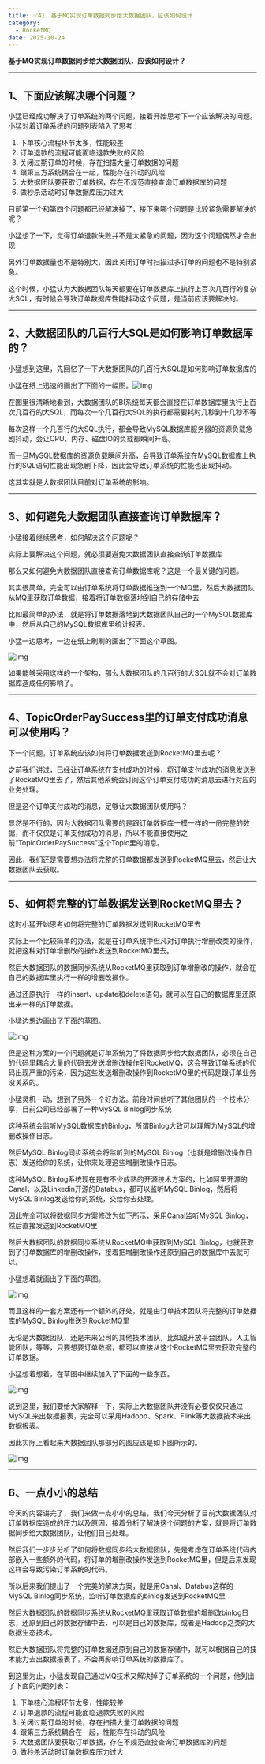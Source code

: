 ```yaml
---
title: ✅41、基于MQ实现订单数据同步给大数据团队，应该如何设计
category:
  - RocketMQ
date: 2025-10-24
---
```



**基于MQ实现订单数据同步给大数据团队，应该如何设计？**

---

## 1、下面应该解决哪个问题？

小猛已经成功解决了订单系统的两个问题，接着开始思考下一个应该解决的问题。小猛对着订单系统的问题列表陷入了思考：

1. 下单核心流程环节太多，性能较差
2. 订单退款的流程可能面临退款失败的风险
3. 关闭过期订单的时候，存在扫描大量订单数据的问题
4. 跟第三方系统耦合在一起，性能存在抖动的风险
5. 大数据团队要获取订单数据，存在不规范直接查询订单数据库的问题
6. 做秒杀活动时订单数据库压力过大

目前第一个和第四个问题都已经解决掉了，接下来哪个问题是比较紧急需要解决的呢？

小猛想了一下，觉得订单退款失败并不是太紧急的问题，因为这个问题偶然才会出现

另外订单数据量也不是特别大，因此关闭订单时扫描过多订单的问题也不是特别紧急。

这个时候，小猛认为大数据团队每天都要在订单数据库上执行上百次几百行的复杂大SQL，有时候会导致订单数据库性能抖动这个问题，是当前应该要解决的。

---

## 2、大数据团队的几百行大SQL是如何影响订单数据库的？

小猛想到这里，先回忆了一下大数据团队的几百行大SQL是如何影响订单数据库的

小猛在纸上迅速的画出了下面的一幅图。![img](https://studyimages.oss-cn-beijing.aliyuncs.com/img/RocketMQ/202308/202308211438934.png)       

在图里很清晰地看到，大数据团队的BI系统每天都会直接在订单数据库里执行上百次几百行的大SQL，而每次一个几百行大SQL的执行都需要耗时几秒到十几秒不等

每次这样一个几百行的大SQL执行，都会导致MySQL数据库服务器的资源负载急剧抖动，会让CPU、内存、磁盘IO的负载都瞬间升高。

而一旦MySQL数据库的资源负载瞬间升高，会导致订单系统在MySQL数据库上执行的SQL语句性能出现急剧下降，因此会导致订单系统的性能也出现抖动。

这其实就是大数据团队目前对订单系统的影响。

---

## 3、如何避免大数据团队直接查询订单数据库？

小猛接着继续思考，如何解决这个问题呢？

实际上要解决这个问题，就必须要避免大数据团队直接查询订单数据库

那么又如何避免大数据团队直接查询订单数据库呢？这是一个最关键的问题。

其实很简单，完全可以由订单系统将订单数据推送到一个MQ里，然后大数据团队从MQ里获取订单数据，接着将订单数据落地到自己的存储中去

比如最简单的办法，就是将订单数据落地到大数据团队自己的一个MySQL数据库中，然后从自己的MySQL数据库里统计报表。

小猛一边思考，一边在纸上刷刷的画出了下面这个草图。

![img](https://studyimages.oss-cn-beijing.aliyuncs.com/img/RocketMQ/202308/202308211439253.png)      

如果能够采用这样的一个架构，那么大数据团队的几百行的大SQL就不会对订单数据库造成任何影响了。

---

## 4、TopicOrderPaySuccess里的订单支付成功消息可以使用吗？

下一个问题，订单系统应该如何将订单数据发送到RocketMQ里去呢？

之前我们讲过，已经让订单系统在支付成功的时候，将订单支付成功的消息发送到了RocketMQ里去了，然后其他系统会订阅这个订单支付成功的消息去进行对应的业务处理。

但是这个订单支付成功的消息，足够让大数据团队使用吗？

显然是不行的，因为大数据团队需要的是跟订单数据库一模一样的一份完整的数据，而不仅仅是订单支付成功的消息，所以不能直接使用之前“TopicOrderPaySuccess”这个Topic里的消息。

因此，我们还是需要想办法将完整的订单数据都发送到RocketMQ里去，然后让大数据团队去获取。

---

## 5、如何将完整的订单数据发送到RocketMQ里去？

这时小猛开始思考如何将完整的订单数据发送到RocketMQ里去

实际上一个比较简单的办法，就是在订单系统中但凡对订单执行增删改类的操作，就把这种对订单增删改的操作发送到RocketMQ里去。

然后大数据团队的数据同步系统从RocketMQ里获取到订单增删改的操作，就会在自己的数据库里执行一样的增删改操作。

通过还原执行一样的insert、update和delete语句，就可以在自己的数据库里还原出来一样的订单数据。

小猛边想边画出了下面的草图。

![img](https://studyimages.oss-cn-beijing.aliyuncs.com/img/RocketMQ/202308/202308211449365.png)       

但是这种方案的一个问题就是订单系统为了将数据同步给大数据团队，必须在自己的代码里耦合大量的代码去发送增删改操作到RocketMQ，这会导致订单系统的代码出现严重的污染，因为这些发送增删改操作到RocketMQ里的代码是跟订单业务没关系的。

小猛灵机一动，想到了另外一个好办法。前段时间他听了其他团队的一个技术分享，目前公司已经部署了一种MySQL Binlog同步系统

这种系统会监听MySQL数据库的Binlog，所谓Binlog大致可以理解为MySQL的增删改操作日志。

然后MySQL Binlog同步系统会将监听到的MySQL Binlog（也就是增删改操作日志）发送给你的系统，让你来处理这些增删改操作日志。

这种MySQL Binlog系统现在是有不少成熟的开源技术方案的，比如阿里开源的Canal，以及Linkedin开源的Databus，都可以监听MySQL Binlog，然后将MySQL Binlog发送给你的系统，交给你去处理。

因此完全可以将数据同步方案修改为如下所示，采用Canal监听MySQL Binlog，然后直接发送到RocketMQ里

然后大数据团队的数据同步系统从RocketMQ中获取到MySQL Binlog，也就获取到了订单数据库的增删改操作，接着把增删改操作还原到自己的数据库中去就可以。

小猛想着就画出了下面的草图。

![img](https://studyimages.oss-cn-beijing.aliyuncs.com/img/RocketMQ/202308/202308211449753.png)       

而且这样的一套方案还有一个额外的好处，就是由订单技术团队将完整的订单数据库的MySQL Binlog推送到RocketMQ里

无论是大数据团队，还是未来公司的其他技术团队，比如说开放平台团队，人工智能团队，等等，只要想要订单数据，都可以直接从这个RocketMQ里去获取完整的订单数据。

小猛想着想着，在草图中继续加入了下面的一些东西。

![img](https://studyimages.oss-cn-beijing.aliyuncs.com/img/RocketMQ/202308/202308211449628.png)       

说到这里，我们要给大家解释一下，实际上大数据团队并没有必要仅仅只通过MySQL来出数据报表，完全可以采用Hadoop、Spark、Flink等大数据技术来出数据报表。

因此实际上看起来大数据团队那部分的图应该是如下图所示的。

![img](https://studyimages.oss-cn-beijing.aliyuncs.com/img/RocketMQ/202308/202308211449862.png)       

---

## 6、一点小小的总结

今天的内容讲完了，我们来做一点小小的总结，我们今天分析了目前大数据团队对订单数据库造成的压力以及原因，接着分析了解决这个问题的方案，就是将订单数据同步给大数据团队，让他们自己处理。

然后我们一步步分析了如何将数据同步给大数据团队，先是考虑在订单系统代码内部嵌入一些额外的代码，将订单的增删改操作发送到RocketMQ里，但是后来发现这样会导致污染订单系统的代码。

所以后来我们提出了一个完美的解决方案，就是用Canal、Databus这样的MySQL Binlog同步系统，监听订单数据库的binlog发送到RocketMQ里

然后大数据团队的数据同步系统从RocketMQ里获取订单数据的增删改binlog日志，还原到自己的数据存储中去，可以是自己的数据库，或者是Hadoop之类的大数据生态技术。

然后大数据团队将完整的订单数据还原到自己的数据存储中，就可以根据自己的技术能力去出数据报表了，不会再影响订单系统的数据库了。

到这里为止，小猛发现自己通过MQ技术又解决掉了订单系统的一个问题，他列出了下面的问题列表：

1. 下单核心流程环节太多，性能较差
2. 订单退款的流程可能面临退款失败的风险
3. 关闭过期订单的时候，存在扫描大量订单数据的问题
4. 跟第三方系统耦合在一起，性能存在抖动的风险
5. 大数据团队要获取订单数据，存在不规范直接查询订单数据库的问题
6. 做秒杀活动时订单数据库压力过大